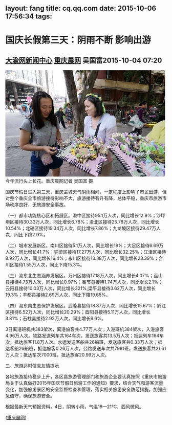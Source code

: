 layout: fang
title: cq.qq.com
date: 2015-10-06 17:56:34
tags:
---
<h1>国庆长假第三天：阴雨不断 影响出游</h1>

<a target="_blank" accesskey="5" href="http://cq.qq.com/news/" title="更多大渝网新闻中心相关内容列表">大渝网新闻中心</a> <a target="_blank" href="http://www.cqcb.com/">重庆晨网</a>  吴国富2015-10-04 07:20
---
![](/css/images/20151003.webp)
<br/>
今年流行头上长花。重庆晨网记者 吴国富 摄

国庆节假日进入第三天，重庆主城天气阴雨相间，一定程度上影响了市民出游，但对整个重庆全市旅游接待影响不大，旅游接待有升有降，总体平稳，重庆市旅游市场秩序良好，无旅游安全事故。

（一）都市功能核心区和拓展区。渝中区接待95.1万人次，同比增长12.9%；沙坪坝区接待30.33万人次，同比增长6.78%；渝北区接待25.78万人次，同比增长10.54%；北碚区接待19.34万人次，同比增长7.86%；九龙坡区接待29.47万人次，同比下降2.9%。

（二）城市发展新区。南川区接待5.1万人次，同比增长19%；大足区接待6.69万人次，同比增长41.7%；铜梁区接待17.27万人次，同比增长32.25%；江津区接待8.92万人次，同比增长16.4%；永川区接待13.38万人次，同比增长23.39%；合川区接待1.55万人次，同比下降15.3%。

（三）渝东北生态涵养发展区。万州区接待17.18万人次，同比增长4.07%；巫山县接待4.73万人次，同比增长0.97%；奉节县接待1.74万人次，同比增长2.1%；云阳县接待10.03万人次，同比增长321%;梁平县接待3.62万人次，同比增长19.3%；丰都县接待2.69万人次，同比下降19.65%。

（四）渝东南生态保护发展区。武隆县接待18.87万人次，同比增长15.67%；黔江区接待6.52万人次，同比增长20.29%；酉阳县接待5.11万人次，同比增长3.81%；石柱县接待2.93万人次，同比增长9.6%。

3日离港班机共383架次，离港旅客共4.77万人次；入港班机384架次，入港旅客4.96万人次。铁路发送列车共164车次，发送旅客共13.5万人次；抵达列车164车次，抵达旅客11.8万人次。水运发送客船共26船班，发送旅客共0.33万人次；抵达客船26船班，抵达旅客0.26万人次。公路发送车次共7981班，发送旅客共21.61万人次；抵达车次7000班，抵达旅客20.99万人次。

三、旅游适时信息友情提示

各地旅游接待稳步上升，各区县旅游管理部门和旅游企业要认真按照《重庆市旅游局关于认真做好2015年国庆节假日旅游工作的通知》要求，结合天气和游客流量变化，加强旅游景区的安全监督检查和管理，落实相关旅游安全防范措施，加强应急值守，确保旅游安全。

根据最新天气预报资料，4日，阴转小雨，气温18—21℃，西风微风。

([重庆晨网](http://cq.qq.com/a/20151004/007110.htm))

